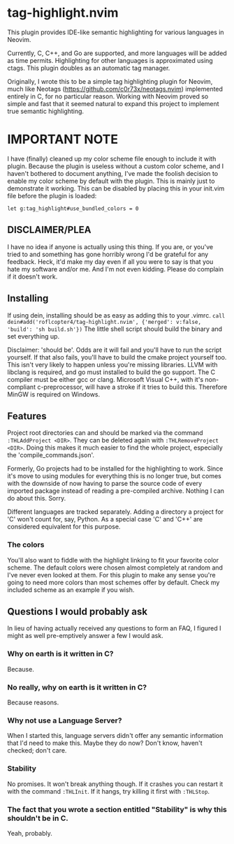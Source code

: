 # tag-highlight.nvim
This plugin provides IDE-like semantic highlighting for various languages in Neovim. 

Currently, C, C++, and Go are supported, and more languages will be added as time permits. Highlighting for other languages is approximated using ctags. This plugin doubles as an automatic tag manager.

Originally, I wrote this to be a simple tag highlighting plugin for Neovim, much like Neotags (https://github.com/c0r73x/neotags.nvim) implemented entirely in C, for no particular reason. Working with Neovim proved so simple and fast that it seemed natural to expand this project to implement true semantic highlighting.

# IMPORTANT NOTE
I have (finally) cleaned up my color scheme file enough to include it with plugin. Because the plugin is useless without a custom color scheme, and I haven't bothered to document anything, I've made the foolish decision to enable my color scheme by default with the plugin. This is mainly just to demonstrate it working. This can be disabled by placing this in your init.vim file before the plugin is loaded:

```let g:tag_highlight#use_bundled_colors = 0```

## DISCLAIMER/PLEA
I have no idea if anyone is actually using this thing. If you are, or you've tried to and something has gone horribly wrong I'd be grateful for any feedback. Heck, it'd make my day even if all you were to say is that you hate my software and/or me. And I'm not even kidding. Please do complain if it doesn't work.

## Installing
If using dein, installing should be as easy as adding this to your .vimrc.
    `call dein#add('roflcopter4/tag-highlight.nvim', {'merged': v:false, 'build': 'sh build.sh'})`
The little shell script should build the binary and set everything up.

Disclaimer: 'should be'. Odds are it will fail and you'll have to run the script yourself. If that also fails, you'll have to build the cmake project yourself too. This isn't very likely to happen unless you're missing libraries. LLVM with libclang is required, and go must installed to build the go support. The C compiler must be either gcc or clang. Microsoft Visual C++, with it's non-compliant c-preprocessor, will have a stroke if it tries to build this. Therefore MinGW is required on Windows.

## Features
Project root directories can and should be marked via the command `:THLAddProject <DIR>`. They can be deleted again with `:THLRemoveProject <DIR>`. Doing this makes it much easier to find the whole project, especially the 'compile_commands.json'.

Formerly, Go projects had to be installed for the highlighting to work. Since it's move to using modules for everything this is no longer true, but comes with the downside of now having to parse the source code of every imported package instead of reading a pre-compiled archive. Nothing I can do about this. Sorry.

Different languages are tracked separately. Adding a directory a project for 'C' won't count for, say, Python. As a special case 'C' and 'C++' are considered equivalent for this purpose.

### The colors

You'll also want to fiddle with the highlight linking to fit your favorite color scheme. The default colors were chosen almost completely at random and I've never even looked at them. For this plugin to make any sense you're going to need more colors than most schemes offer by default. Check my included scheme as an example if you wish.

## Questions I would probably ask

In lieu of having actually received any questions to form an FAQ, I figured I might as well pre-emptively answer a few I would ask.

### Why on earth is it written in C?
Because.

### No really, why on earth is it written in C?
Because reasons.

### Why not use a Language Server?
When I started this, language servers didn't offer any semantic information that I'd need to make this. Maybe they do now? Don't know, haven't checked; don't care.

### Stability
No promises. It won't break anything though. If it crashes you can restart it with the command `:THLInit`. If it hangs, try killing it first with `:THLStop`.

### The fact that you wrote a section entitled "Stability" is why this shouldn't be in C.
Yeah, probably.
